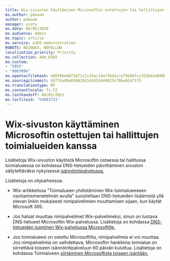 ```yaml
---
title: Wix-sivuston käyttäminen Microsoftin ostettujen tai hallittujen toimialueiden kanssa
ms.author: pebaum
author: pebaum
manager: scotv
ms.date: 08/05/2020
ms.audience: Admin
ms.topic: article
ms.service: o365-administration
ROBOTS: NOINDEX, NOFOLLOW
localization_priority: Priority
ms.collection: Adm_O365
ms.custom:
- "5855"
- "9003096"
ms.openlocfilehash: dd0f8beb8f1871c2c43ac14a7f6d1cce79386fcc353bb2a690ba184904ca5857
ms.sourcegitcommit: b5f7da89a650d2915dc652449623c78be6247175
ms.translationtype: MT
ms.contentlocale: fi-FI
ms.lasthandoff: 08/05/2021
ms.locfileid: "54083731"
---
```

# <a name="using-a-wix-website-with-microsoft-purchased-or-managed-domains"></a>Wix-sivuston käyttäminen Microsoftin ostettujen tai hallittujen toimialueiden kanssa

Lisätietoja Wix-sivuston käytöstä Microsoftin ostaessa tai hallitussa toimialueessa on kohdassa DNS-tietueiden päivittäminen sivuston säilytettäväksi nykyisessä [isännöintipalvelussa.](https://docs.microsoft.com/microsoft-365/admin/dns/update-dns-records-to-retain-current-hosting-provider)

Lisätietoja on ohjeaiheessa: 

- Wix-artikkelissa "Toimialueen yhdistäminen Wix-toimialueeseen osoitamismenetelmän avulla" suositellaan DNS-tietueiden lisäämistä yllä olevan linkin mukaisesti nimipalvelimien muuttamisen sijaan, kun käytät Microsoft 365.

- Jos haluat muuttaa nimipalvelimet Wix-palvelimeksi, sinun on luotava DNS-tietueet Microsoftin Wix-palvelussa. Lisätietoja on kohdassa [DNS-tietueiden luominen Wix-palvelussa Microsoftille.](https://docs.microsoft.com/microsoft-365/admin/dns/create-dns-records-at-wix)

- Jos toimialueesi on ostettu Microsoftilta, nimipalvelimia ei voi muuttaa. Jos nimipalvelimia on vaihdettava, Microsoftin hankkima toimialue on siirrettävä toiseen isännöintipalveluun 60 päivän kuluttua. Lisätietoja on kohdassa Toimialueen [siirtäminen Microsoftista toiseen isäntään.](https://docs.microsoft.com/microsoft-365/admin/get-help-with-domains/transfer-a-domain-from-microsoft-to-another-host)
